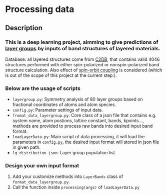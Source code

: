 # Processing data
## Description 
### This is a deep learning project, aimming to give predictions of [layer groups](https://en.wikipedia.org/wiki/Layer_group) by inputs of band structures of layered materials. 

Database: all layered structures come from [C2DB](https://cmr.fysik.dtu.dk/c2db/c2db.html), that contains valid 4046 structures performed with either spin-polarized or 
nonspin-polarized band structure calculation. Also effect of [spin-orbit coupling](https://en.wikipedia.org/wiki/Spin%E2%80%93orbit_interaction) is considered 
(which is out of the scope of this project at the current step:).

### Below are the usage of scripts

- `layergroup.py`: Symmetry analysis of 80 layer groups based on fractional coordinates of atoms and atom species.
- `config.py`: Parameter settings of input data.
- `fromat_data_layergroup.py`: Core class of a json file that contains e.g. system name, atom postions, lattice constant, bands, kpoints..., methods are provided to process raw bands 
into desired input band format.
- `loadLayerData.py`: Main script of data processing, it will load the parameters in `config.py`, the desired input format will stored in json file in given path.
- `lg_distribution.json`: Layer group population list.

### Design your own input format
1. Add your customize methods into `LayerBands` class of `format_data_layergroup.py`.
2. Call the function inside `processing(args)` of `loadLayerData.py`


